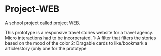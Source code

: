 # Project-WEB
A school project called project WEB. 

This prototype is a responsive travel stories website for a travel agency.
Micro interactions had to be incorperated.
1: A filter that filters the stories based on the mood of the color
2: Dragable cards to like/bookmark a article/story (only one for the prototype
